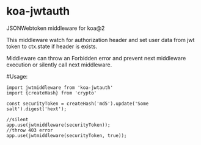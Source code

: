 # koa-jwtauth
JSONWebtoken middleware for koa@2

This middleware watch for authorization header and set user data from jwt token to ctx.state if header is exists.

Middleware can throw an Forbidden error and prevent next middleware execution or silently call next middleware.

#Usage:

    import jwtmiddleware from 'koa-jwtauth'
    import {createHash} from 'crypto'

    const securityToken = createHash('md5').update('Some salt').digest('hext');
    
    //silent
    app.use(jwtmiddleware(securityToken));
    //throw 403 error
    app.use(jwtmiddleware(securityToken, true));
      
